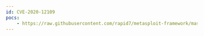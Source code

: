 ```yaml
---
id: CVE-2020-12109
pocs:
    - https://raw.githubusercontent.com/rapid7/metasploit-framework/master/modules/exploits/linux/http/tp_link_ncxxx_bonjour_command_injection.rb
---
```

